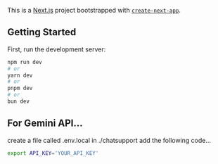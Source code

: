 This is a [Next.js](https://nextjs.org/) project bootstrapped with [`create-next-app`](https://github.com/vercel/next.js/tree/canary/packages/create-next-app).

## Getting Started

First, run the development server:

```bash
npm run dev
# or
yarn dev
# or
pnpm dev
# or
bun dev
```

## For Gemini API...

create a file called .env.local in ./chatsupport
add the following code...

```bash
export API_KEY='YOUR_API_KEY'
```
